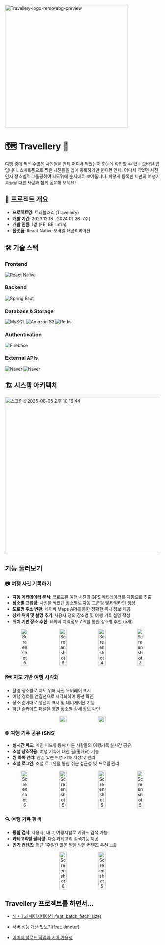 
<img width="400" alt="Travellery-logo-removebg-preview" src="https://github.com/user-attachments/assets/afc93c12-1c80-4ec7-aac7-12b253e175e3" />

# 🗺️ Travellery 📸

여행 중에 찍은 수많은 사진들을 언제 어디서 찍었는지 한눈에 확인할 수 있는 모바일 앱입니다. 스마트폰으로 찍은 사진들을 앱에 등록하기만 한다면 언제, 어디서 찍었던 사진인지 장소별로 그룹핑하여 지도위에 순서대로 보여줍니다. 이렇게 등록한 나만의 여행기록들을 다른 사람과 함께 공유해 보세요!

## 🎯 프로젝트 개요

- **프로젝트명**: 트레블러리 (Travellery)
- **개발 기간**: 2023.12.18 - 2024.01.28 (7주)
- **개발 인원**: 1명 (FE, BE, Infra)
- **플랫폼**: React Native 모바일 애플리케이션

## 🛠️ 기술 스택

### Frontend
![React Native](https://img.shields.io/badge/React_Native-20232A?style=for-the-badge&logo=react&logoColor=61DAFB)

### Backend
![Spring Boot](https://img.shields.io/badge/Spring_Boot-6DB33F?style=for-the-badge&logo=spring&logoColor=white)

### Database & Storage
![MySQL](https://img.shields.io/badge/MySQL-4479A1?style=for-the-badge&logo=mysql&logoColor=white)
![Amazon S3](https://img.shields.io/badge/Amazon_S3-569A31?style=for-the-badge&logo=amazons3&logoColor=white)
![Redis](https://img.shields.io/badge/Redis-DC382D?style=for-the-badge&logo=redis&logoColor=white)

### Authentication
![Firebase](https://img.shields.io/badge/Firebase-FFCA28?style=for-the-badge&logo=firebase&logoColor=black)

### External APIs
![Naver](https://img.shields.io/badge/Naver_Maps-03C75A?style=for-the-badge&logo=naver&logoColor=white)
![Naver](https://img.shields.io/badge/Naver_Places-03C75A?style=for-the-badge&logo=naver&logoColor=white)


## 🏗️ 시스템 아키텍처

<img width="1166" height="511" alt="스크린샷 2025-08-05 오후 10 16 44" src="https://github.com/user-attachments/assets/99cdda26-70bb-4003-ae73-056f9c1115c7" />

## 기능 둘러보기

### 📷 여행 사진 기록하기
- **자동 메타데이터 분석**: 업로드된 여행 사진의 GPS 메타데이터를 자동으로 추출
- **장소별 그룹핑**: 사진을 찍었던 장소별로 자동 그룹핑 및 타임라인 생성
- **도로명 주소 변환**: 네이버 Maps API를 통한 정확한 위치 정보 제공
- **상세 위치 및 설명 추가**: 사용자 정의 장소명 및 여행 기록 설명 작성
- **위치 기반 장소 추천**: 네이버 지역정보 API를 통한 장소명 추천 (5개)


<div align="center" style="display: flex; justify-content: center; gap: 15px;">
  <img src="https://github.com/user-attachments/assets/9c65f5fd-49b7-47a0-bfe0-36ceabfd610c" style="width: 22%; max-width: 300px;" alt="Screenshot 6" />
  <img src="https://github.com/user-attachments/assets/dabac0f9-aae3-41b0-ac27-9ab1aa2b1a26" style="width: 22%; max-width: 300px;" alt="Screenshot 5" />
  <img src="https://github.com/user-attachments/assets/2842727d-9ba2-4a19-be30-f9353bd0d6e8" style="width: 22%; max-width: 300px;" alt="Screenshot 4" />
  <img src="https://github.com/user-attachments/assets/5ea39c0f-a677-49d7-ad43-8cf0d0675301" style="width: 22%; max-width: 300px;" alt="Screenshot 3" />
</div>

### 🗺️ 지도 기반 여행 시각화

- 촬영 장소별로 지도 위에 사진 오버레이 표시
- 여행 경로를 연결선으로 시각화하여 동선 확인
- 장소 순서대로 행선지 표시 및 네비게이션 기능
- 하단 슬라이드 패널을 통한 장소별 상세 정보 확인


<div align="center" style="display: flex; justify-content: center; gap: 15px;">
        <img src="https://github.com/user-attachments/assets/4486613b-d4d4-47d9-8f09-75be23f0cb30" style="width: 22%; max-width: 300px;"/>
        <img src="https://github.com/user-attachments/assets/65170f05-59d8-4a3c-a4db-c759e004d716" style="width: 22%; max-width: 300px;"/>
</div>

### 🌐 여행 기록 공유 (SNS)
- **실시간 피드**: 메인 피드를 통해 다른 사람들의 여행기록 실시간 공유
- **소셜 상호작용**: 여행 기록에 대한 찜(좋아요) 기능
- **찜 목록 관리**: 관심 있는 여행 기록 저장 및 관리
- **소셜 로그인**: 소셜 로그인을 통한 쉬운 접근성 및 프로필 관리

<div align="center" style="display: flex; justify-content: center; gap: 15px;">
  <img src="https://github.com/user-attachments/assets/feab8ec7-4bbb-44c0-ad20-a28e420d5b1d" style="width: 22%; max-width: 300px;" alt="Screenshot 6" />
  <img src="https://github.com/user-attachments/assets/4d8144cd-863b-4559-91df-ff4796734b66" style="width: 22%; max-width: 300px;" alt="Screenshot 5" />
  <img src="https://github.com/user-attachments/assets/6f57f817-5249-49a1-825e-b9b54bcddab0" style="width: 22%; max-width: 300px;" alt="Screenshot 5" />
  <img src="https://github.com/user-attachments/assets/4d7d14fb-9934-48a2-a250-a81f2557d4f3" style="width: 22%; max-width: 300px;" alt="Screenshot 5" />
</div>

### 🔍 여행 기록 검색
- **통합 검색**: 사용자, 태그, 여행지별로 키워드 검색 가능
- **카테고리별 필터링**: 다중 카테고리 검색기능 제공
- **인기 컨텐츠**: 최근 1주일간 많은 찜을 받은 컨텐츠 우선 노출

<div align="center" style="display: flex; justify-content: center; gap: 15px;">
  <img src="https://github.com/user-attachments/assets/eb6dee70-cd4f-4353-8845-6529f069bfbf" style="width: 22%; max-width: 300px;" alt="Screenshot 6" />
  <img src="https://github.com/user-attachments/assets/c5da9bb9-591a-48a7-8874-c6bdec7edeb6" style="width: 22%; max-width: 300px;" alt="Screenshot 5" />
</div>

## Travellery 프로젝트를 하면서...

- [N + 1 과 페이지네이션 (feat. batch_fetch_size)](https://www.notion.so/N-1-feat-batch_fetch_size-44c5226f26ab4196b6f4803299bc9beb?pvs=21)

- [서버 성능 개선 맛보기(feat. Jmeter)](https://www.notion.so/feat-Jmeter-0335ab28dee84d599d4ccc94593b9598?pvs=21)

- [이미지 업로드 작업과 서버 가용성](https://www.notion.so/6556adc996974a8a8ef9a94736d3142e?pvs=21)

